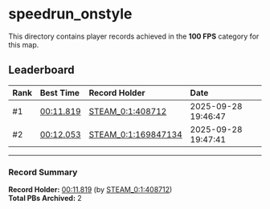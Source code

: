 # speedrun_onstyle

This directory contains player records achieved in the **100 FPS** category for this map.

## Leaderboard

| Rank | Best Time | Record Holder | Date                |
| :--- | :-------- | :------------ | :------------------ |
| #1   | [00:11.819](./00011819_STEAM_0_1_408712_20250928-194647.zip) | [STEAM_0:1:408712](https://speedrun16.com/profile/STEAM_0:1:408712)   | 2025-09-28 19:46:47 |
| #2   | [00:12.053](./00012053_STEAM_0_1_169847134_20250928-194741.zip) | [STEAM_0:1:169847134](https://speedrun16.com/profile/STEAM_0:1:169847134)   | 2025-09-28 19:47:41 |

---

### Record Summary
**Record Holder:** [00:11.819](./00011819_STEAM_0_1_408712_20250928-194647.zip) (by [STEAM_0:1:408712](https://speedrun16.com/profile/STEAM_0:1:408712))  
**Total PBs Archived:** 2